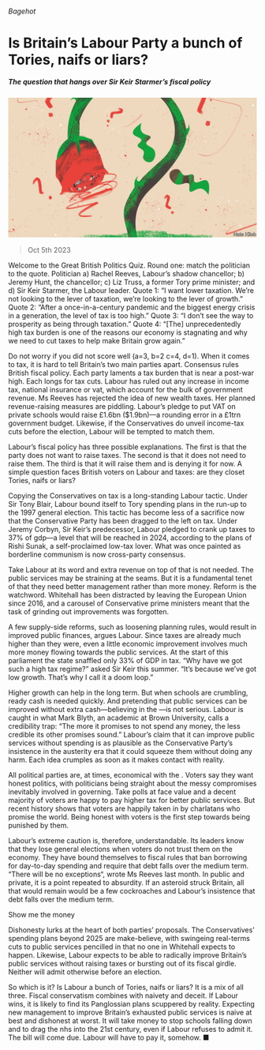 ###### Bagehot

# Is Britain’s Labour Party a bunch of Tories, naifs or liars? 

##### The question that hangs over Sir Keir Starmer’s fiscal policy 

![image](images/20231007_BRD000.jpg) 

> Oct 5th 2023 

Welcome to the Great British Politics Quiz. Round one: match the politician to the quote. Politician a) Rachel Reeves, Labour’s shadow chancellor; b) Jeremy Hunt, the chancellor; c) Liz Truss, a former Tory prime minister; and d) Sir Keir Starmer, the Labour leader. Quote 1: “I want lower taxation. We’re not looking to the lever of taxation, we’re looking to the lever of growth.” Quote 2: “After a once-in-a-century pandemic and the biggest energy crisis in a generation, the level of tax is too high.” Quote 3: “I don’t see the way to prosperity as being through taxation.” Quote 4: “[The] unprecedentedly high tax burden is one of the reasons our economy is stagnating and why we need to cut taxes to help make Britain grow again.”

Do not worry if you did not score well (a=3, b=2 c=4, d=1). When it comes to tax, it is hard to tell Britain’s two main parties apart. Consensus rules British fiscal policy. Each party laments a tax burden that is near a post-war high. Each longs for tax cuts. Labour has ruled out any increase in income tax, national insurance or vat, which account for the bulk of government revenue. Ms Reeves has rejected the idea of new wealth taxes. Her planned revenue-raising measures are piddling. Labour’s pledge to put VAT on private schools would raise £1.6bn ($1.9bn)—a rounding error in a £1trn government budget. Likewise, if the Conservatives do unveil income-tax cuts before the election, Labour will be tempted to match them. 

Labour’s fiscal policy has three possible explanations. The first is that the party does not want to raise taxes. The second is that it does not need to raise them. The third is that it will raise them and is denying it for now. A simple question faces British voters on Labour and taxes: are they closet Tories, naifs or liars? 

Copying the Conservatives on tax is a long-standing Labour tactic. Under Sir Tony Blair, Labour bound itself to Tory spending plans in the run-up to the 1997 general election. This tactic has become less of a sacrifice now that the Conservative Party has been dragged to the left on tax. Under Jeremy Corbyn, Sir Keir’s predecessor, Labour pledged to crank up taxes to 37% of gdp—a level that will be reached in 2024, according to the plans of Rishi Sunak, a self-proclaimed low-tax lover. What was once painted as borderline communism is now cross-party consensus.

Take Labour at its word and extra revenue on top of that is not needed. The public services may be straining at the seams. But it is a fundamental tenet of  that they need better management rather than more money. Reform is the watchword. Whitehall has been distracted by leaving the European Union since 2016, and a carousel of Conservative prime ministers meant that the task of grinding out improvements was forgotten. 

A few supply-side reforms, such as loosening planning rules, would result in improved public finances, argues Labour. Since taxes are already much higher than they were, even a little economic improvement involves much more money flowing towards the public services. At the start of this parliament the state snaffled only 33% of GDP in tax. “Why have we got such a high tax regime?” asked Sir Keir this summer. “It’s because we’ve got low growth. That’s why I call it a doom loop.” 

Higher growth can help in the long term. But when schools are crumbling, ready cash is needed quickly. And pretending that public services can be improved without extra cash—believing in the —is not serious. Labour is caught in what Mark Blyth, an academic at Brown University, calls a credibility trap: “The more it promises to not spend any money, the less credible its other promises sound.” Labour’s claim that it can improve public services without spending is as plausible as the Conservative Party’s insistence in the austerity era that it could squeeze them without doing any harm. Each idea crumples as soon as it makes contact with reality. 

All political parties are, at times, economical with the . Voters say they want honest politics, with politicians being straight about the messy compromises inevitably involved in governing. Take polls at face value and a decent majority of voters are happy to pay higher tax for better public services. But recent history shows that voters are happily taken in by charlatans who promise the world. Being honest with voters is the first step towards being punished by them. 

Labour’s extreme caution is, therefore, understandable. Its leaders know that they lose general elections when voters do not trust them on the economy. They have bound themselves to fiscal rules that ban borrowing for day-to-day spending and require that debt falls over the medium term. “There will be no exceptions“, wrote Ms Reeves last month. In public and private, it is a point repeated to absurdity. If an asteroid struck Britain, all that would remain would be a few cockroaches and Labour’s insistence that debt falls over the medium term. 

Show me the money

Dishonesty lurks at the heart of both parties’ proposals. The Conservatives’ spending plans beyond 2025 are make-believe, with swingeing real-terms cuts to public services pencilled in that no one in Whitehall expects to happen. Likewise, Labour expects to be able to radically improve Britain’s public services without raising taxes or bursting out of its fiscal girdle. Neither will admit otherwise before an election. 

So which is it? Is Labour a bunch of Tories, naifs or liars? It is a mix of all three. Fiscal conservatism combines with naivety and deceit. If Labour wins, it is likely to find its Panglossian plans scuppered by reality. Expecting new management to improve Britain’s exhausted public services is naive at best and dishonest at worst. It will take money to stop schools falling down and to drag the nhs into the 21st century, even if Labour refuses to admit it. The bill will come due. Labour will have to pay it, somehow. ■






